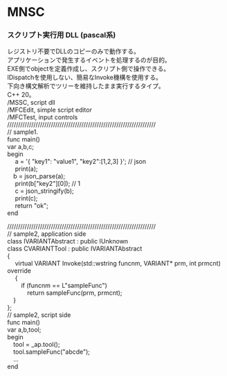 # MNSC
### スクリプト実行用 DLL (pascal系)

レジストリ不要でDLLのコピーのみで動作する。  
アプリケーションで発生するイベントを処理するのが目的。  
EXE側でobjectを定義作成し、スクリプト側で操作できる。  
IDispatchを使用しない、簡易なInvoke機構を使用する。  
下向き構文解析でツリーを維持したまま実行するタイプ。  
C++ 20。  
/MSSC, script dll  
/MFCEdit, simple script editor  
/MFCTest, input controls
////////////////////////////////////////////////////////////////////  
// sample1.  
func main()  
var a,b,c;  
begin  
&emsp; a = '{ "key1": "value1", "key2":[1,2,3] }'; // json  
  &emsp;  print(a);    
&emsp;b = json_parse(a);  
  &emsp;  print(b["key2"][0]); // 1  
 &emsp;   c = json_stringify(b);  
 &emsp;   print(c);  
&emsp;   return "ok";  
end  

////////////////////////////////////////////////////////////////////  
// sample2, application side  
class IVARIANTAbstract : public IUnknown  
class CVARIANTTool : public IVARIANTAbstract  
{  
&emsp; virtual VARIANT Invoke(std::wstring funcnm, VARIANT* prm, int prmcnt) override   
&emsp; {  
&emsp;&emsp; if (funcnm == L"sampleFunc")  
&emsp;&emsp;&emsp;  	return sampleFunc(prm, prmcnt);  
&emsp;}  
};  
// sample2, script side  
func main()    
var a,b,tool;    
begin  
&emsp;tool = _ap.tool();  
&emsp;tool.sampleFunc("abcde");  
&emsp;...  
end  
